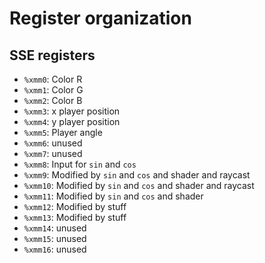 # Register organization

## SSE registers


- `%xmm0`: Color R
- `%xmm1`: Color G
- `%xmm2`: Color B
- `%xmm3`: x player position
- `%xmm4`: y player position
- `%xmm5`: Player angle
- `%xmm6`: unused
- `%xmm7`: unused
- `%xmm8`: Input for `sin` and `cos`
- `%xmm9`: Modified by `sin` and `cos` and shader and raycast
- `%xmm10`: Modified by `sin` and `cos` and shader and raycast
- `%xmm11`: Modified by `sin` and `cos` and shader
- `%xmm12`: Modified by stuff
- `%xmm13`: Modified by stuff
- `%xmm14`: unused
- `%xmm15`: unused
- `%xmm16`: unused

